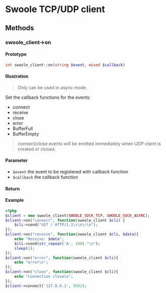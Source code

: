 # Swoole TCP/UDP client

## Methods 

### swoole_client->on

#### Prototype

```php
int swoole_client::on(string $event, mixed $callback)
```

#### Illustration

> Only can be used in async mode.

Set the callback functions for the events:

* connect
* receive
* close
* error 
* BufferFull
* BufferEmpty

> connect/close events will be emitted immediately when UDP client is created or closed.

#### Parameter

* `$event`	  the event to be registered with callback function
* `$callback` the callback function

#### Return


#### Example

```php
<?php
$client = new swoole_client(SWOOLE_SOCK_TCP, SWOOLE_SOCK_ASYNC);
$client->on("connect", function(swoole_client $cli) {
    $cli->send("GET / HTTP/1.1\r\n\r\n");
});
$client->on("receive", function(swoole_client $cli, $data){
    echo "Receive: $data";
    $cli->send(str_repeat('A', 100)."\n");
    sleep(1);
});
$client->on("error", function(swoole_client $cli){
    echo "error\n";
});
$client->on("close", function(swoole_client $cli){
    echo "Connection close\n";
});
$client->connect('127.0.0.1', 9501);

```
